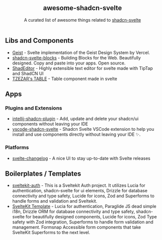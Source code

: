 <h2 align='center'>awesome-shadcn-svelte</h2>

<p align='center'>
A curated list of awesome things related to <a href='https://shadcn-svelte.com/'>shadcn-svelte</a>
<br><br>

## Libs and Components

- [Geist](https://github.com/shyakadavis/geist) - Svelte implementation of the Geist Design System by Vercel.
- [shadcn-svelte-blocks](https://shadcn-svelte.com/blocks) - Building Blocks for the Web. Beautifully designed. Copy and paste into your apps. Open source.
- [ShadEditor](https://github.com/Tsuzat/ShadEditor/) - Highly extensible text editor for svelte made with TipTap and ShadCN UI
- [TZEZAR's TABLE](https://github.com/tzezar/table) - Table component made in svelte

## Apps

### Plugins and Extensions

- [intellij-shadcn-plugin](https://plugins.jetbrains.com/plugin/23479-shadcn-ui-components-manager) - Add, update and delete your shadcn/ui components without leaving your IDE
- [vscode-shadcn-svelte](https://marketplace.visualstudio.com/items?itemName=Selemondev.vscode-shadcn-svelte&ssr=false#overview) - Shadcn Svelte VSCode extension to help you install and use components directly without leaving your IDE ✨.

### Platforms

- [svelte-changelog](https://github.com/WarningImHack3r/svelte-changelog) - A nice UI to stay up-to-date with Svelte releases

## Boilerplates / Templates

- [sveltekit-auth](https://github.com/delay/sveltekit-auth) - This is a Sveltekit Auth project. It utilizes Lucia for authentication, shadcn-svelte for ui elements, Drizzle for database connectivity and type safety, Lucide for icons, Zod and Superforms to handle forms and validation and Sveltekit.
- [SvelteKit Template](https://github.com/ak4zh/sveltekit-template) - Lucia for authentication, Paraglide JS dead simple i18n, Drizzle ORM for database connectivity and type safety, shadcn-svelte for beautifully designed components, Lucide for icons, Zod Type safety with Zod integration, Superforms to handle form validation and management. Formsnap Accessible form components that take SvelteKit Superforms to the next level.
